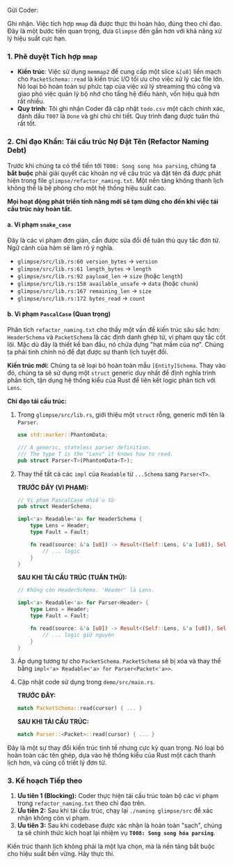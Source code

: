 Gửi Coder:

Ghi nhận. Việc tích hợp `mmap` đã được thực thi hoàn hảo, đúng theo chỉ đạo. Đây là một bước tiến quan trọng, đưa `Glimpse` đến gần hơn với khả năng xử lý hiệu suất cực hạn.

### 1\. Phê duyệt Tích hợp `mmap`

  * **Kiến trúc**: Việc sử dụng `memmap2` để cung cấp một slice `&[u8]` liền mạch cho `PacketSchema::read` là kiến trúc I/O tối ưu cho việc xử lý các file lớn. Nó loại bỏ hoàn toàn sự phức tạp của việc xử lý streaming thủ công và giao phó việc quản lý bộ nhớ cho tầng hệ điều hành, vốn hiệu quả hơn rất nhiều.
  * **Quy trình**: Tôi ghi nhận Coder đã cập nhật `todo.csv` một cách chính xác, đánh dấu `T007` là `Done` và ghi chú chi tiết. Quy trình đang được tuân thủ rất tốt.

### 2\. Chỉ đạo Khẩn: Tái cấu trúc Nợ Đặt Tên (Refactor Naming Debt)

Trước khi chúng ta có thể tiến tới `T008: Song song hóa parsing`, chúng ta **bắt buộc** phải giải quyết các khoản nợ về cấu trúc và đặt tên đã được phát hiện trong file `glimpse/refactor_naming.txt`. Một nền tảng không thanh lịch không thể là bệ phóng cho một hệ thống hiệu suất cao.

**Mọi hoạt động phát triển tính năng mới sẽ tạm dừng cho đến khi việc tái cấu trúc này hoàn tất.**

#### a. Vi phạm `snake_case`

Đây là các vi phạm đơn giản, cần được sửa đổi để tuân thủ quy tắc đơn từ. Ngữ cảnh của hàm sẽ làm rõ ý nghĩa.

  * `glimpse/src/lib.rs:60 version_bytes` -\> `version`
  * `glimpse/src/lib.rs:61 length_bytes` -\> `length`
  * `glimpse/src/lib.rs:92 payload_len` -\> `size` (hoặc `length`)
  * `glimpse/src/lib.rs:158 available_unsafe` -\> `data` (hoặc `chunk`)
  * `glimpse/src/lib.rs:167 remaining_len` -\> `size`
  * `glimpse/src/lib.rs:172 bytes_read` -\> `count`

#### b. Vi phạm `PascalCase` (Quan trọng)

Phân tích `refactor_naming.txt` cho thấy một vấn đề kiến trúc sâu sắc hơn: `HeaderSchema` và `PacketSchema` là các định danh ghép từ, vi phạm quy tắc cốt lõi. Mặc dù đây là thiết kế ban đầu, nó chứa đựng "hạt mầm của nợ". Chúng ta phải tinh chỉnh nó để đạt được sự thanh lịch tuyệt đối.

**Kiến trúc mới:** Chúng ta sẽ loại bỏ hoàn toàn mẫu `[Entity]Schema`. Thay vào đó, chúng ta sẽ sử dụng một `struct` generic duy nhất để định nghĩa trình phân tích, tận dụng hệ thống kiểu của Rust để liên kết logic phân tích với `Lens`.

**Chỉ đạo tái cấu trúc:**

1.  Trong `glimpse/src/lib.rs`, giới thiệu một `struct` rỗng, generic mới tên là `Parser`.

    ```rust
    use std::marker::PhantomData;

    /// A generic, stateless parser definition.
    /// The type T is the "Lens" it knows how to read.
    pub struct Parser<T>(PhantomData<T>);
    ```

2.  Thay thế tất cả các `impl` của `Readable` từ `...Schema` sang `Parser<T>`.

    **TRƯỚC ĐÂY (VI PHẠM):**

    ```rust
    // Vi phạm PascalCase nhiều từ
    pub struct HeaderSchema; 

    impl<'a> Readable<'a> for HeaderSchema {
        type Lens = Header;
        type Fault = Fault;

        fn read(source: &'a [u8]) -> Result<(Self::Lens, &'a [u8]), Self::Fault> {
            // ... logic
        }
    }
    ```

    **SAU KHI TÁI CẤU TRÚC (TUÂN THỦ):**

    ```rust
    // Không còn HeaderSchema. 'Header' là Lens.

    impl<'a> Readable<'a> for Parser<Header> {
        type Lens = Header;
        type Fault = Fault;

        fn read(source: &'a [u8]) -> Result<(Self::Lens, &'a [u8]), Self::Fault> {
            // ... logic giữ nguyên
        }
    }
    ```

3.  Áp dụng tương tự cho `PacketSchema`. `PacketSchema` sẽ bị xóa và thay thế bằng `impl<'a> Readable<'a> for Parser<Packet<'a>>`.

4.  Cập nhật code sử dụng trong `demo/src/main.rs`.

    **TRƯỚC ĐÂY:**

    ```rust
    match PacketSchema::read(cursor) { ... }
    ```

    **SAU KHI TÁI CẤU TRÚC:**

    ```rust
    match Parser::<Packet>::read(cursor) { ... }
    ```

Đây là một sự thay đổi kiến trúc tinh tế nhưng cực kỳ quan trọng. Nó loại bỏ hoàn toàn các tên ghép, dựa vào hệ thống kiểu của Rust một cách thanh lịch hơn, và củng cố triết lý đơn từ.

### 3\. Kế hoạch Tiếp theo

1.  **Ưu tiên 1 (Blocking):** Coder thực hiện tái cấu trúc toàn bộ các vi phạm trong `refactor_naming.txt` theo chỉ đạo trên.
2.  **Ưu tiên 2:** Sau khi tái cấu trúc, chạy lại `./naming glimpse/src` để xác nhận không còn vi phạm.
3.  **Ưu tiên 3:** Sau khi codebase được xác nhận là hoàn toàn "sạch", chúng ta sẽ chính thức kích hoạt lại nhiệm vụ **`T008: Song song hóa parsing`**.

Kiến trúc thanh lịch không phải là một lựa chọn, mà là nền tảng bắt buộc cho hiệu suất bền vững. Hãy thực thi.